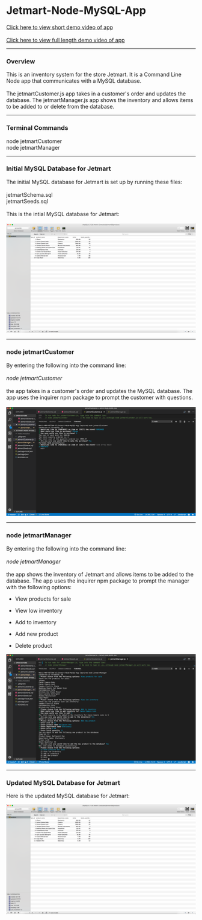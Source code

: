 # Jetmart-Node-MySQL-App

[Click here to view short demo video of app](https://drive.google.com/file/d/1sDDfytu3DzhJ28mqIO1QySa6r55XvKUL/view?usp=sharing)
<br></br>
[Click here to view full length demo video of app](https://drive.google.com/file/d/1oZIz1vHuH8QGqyc8nidygUZippOpFPKZ/view?usp=sharing)
***

### Overview

This is an inventory system for the store Jetmart. It is a Command Line Node app that communicates with a MySQL database. 
<br></br>
The jetmartCustomer.js app takes in a customer's order and updates the database. The jetmartManager.js app shows the inventory and allows items to be added to or delete from the database.
***

### Terminal Commands

node jetmartCustomer
<br>
node jetmartManager
***

### Initial MySQL Database for Jetmart

The initial MySQL database for Jetmart is set up by running these files:
<br></br>
jetmartSchema.sql
<br>
jetmartSeeds.sql
<br></br>
This is the intial MySQL database for Jetmart:
<br></br>
![Jetmart_screenshot_01](https://raw.githubusercontent.com/makicoding/Jetmart-Node-MySQL-App/master/screenshots/Jetmart_screenshot_01.png)
***

### node jetmartCustomer

By entering the following into the command line:
<br></br>
*node jetmartCustomer*
<br></br>
the app takes in a customer's order and updates the MySQL database. The app uses the inquirer npm package to prompt the customer with questions.
<br></br>
![Jetmart_screenshot_02](https://raw.githubusercontent.com/makicoding/Jetmart-Node-MySQL-App/master/screenshots/Jetmart_screenshot_02.png)
***

### node jetmartManager

By entering the following into the command line:
<br></br>
*node jetmartManager*
<br></br>
the app shows the inventory of Jetmart and allows items to be added to the database. The app uses the inquirer npm package to prompt the manager with the following options:

* View products for sale

* View low inventory

* Add to inventory

* Add new product 

* Delete product

![Jetmart_screenshot_03](https://raw.githubusercontent.com/makicoding/Jetmart-Node-MySQL-App/master/screenshots/Jetmart_screenshot_03.png)
***

### Updated MySQL Database for Jetmart

Here is the updated MySQL database for Jetmart:

![Jetmart_screenshot_04](https://raw.githubusercontent.com/makicoding/Jetmart-Node-MySQL-App/master/screenshots/Jetmart_screenshot_04.png)